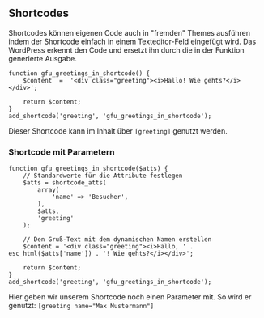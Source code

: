 
## Shortcodes

Shortcodes können eigenen Code auch in "fremden" Themes ausführen indem der Shortcode einfach in einem Texteditor-Feld eingefügt wird. Das WordPress erkennt den Code und ersetzt ihn durch die in der Funktion generierte Ausgabe.


```
function gfu_greetings_in_shortcode() {
    $content  =  '<div class="greeting"><i>Hallo! Wie gehts?</i></div>';

    return $content;
}
add_shortcode('greeting', 'gfu_greetings_in_shortcode');
```

Dieser Shortcode kann im Inhalt über `[greeting]` genutzt werden.

### Shortcode mit Parametern

```
function gfu_greetings_in_shortcode($atts) {
    // Standardwerte für die Attribute festlegen
    $atts = shortcode_atts(
        array(
            'name' => 'Besucher',
        ),
        $atts,
        'greeting'
    );

    // Den Gruß-Text mit dem dynamischen Namen erstellen
    $content = '<div class="greeting"><i>Hallo, ' . esc_html($atts['name']) . '! Wie gehts?</i></div>';

    return $content;
}
add_shortcode('greeting', 'gfu_greetings_in_shortcode');
```

Hier geben wir unserem Shortcode noch einen Parameter mit. So wird er genutzt: `[greeting name="Max Mustermann"]`
